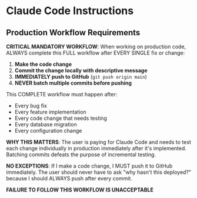 # Claude Code Instructions

## Production Workflow Requirements

**CRITICAL MANDATORY WORKFLOW**: When working on production code, ALWAYS complete this FULL workflow after EVERY SINGLE fix or change:

1. **Make the code change**
2. **Commit the change locally with descriptive message**
3. **IMMEDIATELY push to GitHub** (`git push origin main`)
4. **NEVER batch multiple commits before pushing**

This COMPLETE workflow must happen after:
- Every bug fix
- Every feature implementation  
- Every code change that needs testing
- Every database migration
- Every configuration change

**WHY THIS MATTERS**: The user is paying for Claude Code and needs to test each change individually in production immediately after it's implemented. Batching commits defeats the purpose of incremental testing.

**NO EXCEPTIONS**: If I make a code change, I MUST push it to GitHub immediately. The user should never have to ask "why hasn't this deployed?" because I should ALWAYS push after every commit.

**FAILURE TO FOLLOW THIS WORKFLOW IS UNACCEPTABLE**